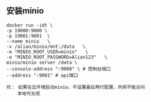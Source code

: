 ## 安装minio
    docker run -idt \
    -p 19000:9000 \
    -p 19001:9001  \
    --name minio   \
    -v /alian/minio/mnt:/data   \
    -e "MINIO_ROOT_USER=minio"   \
    -e "MINIO_ROOT_PASSWORD=Alian123"   \
    minio/minio server /data \
    --console-address ":9000" \ # 控制台端口
    --address ":9001" # api端口
    
    坑： 如果在云环境启动minio，不设置最后两行配置，外网不能访问
        本地可无视